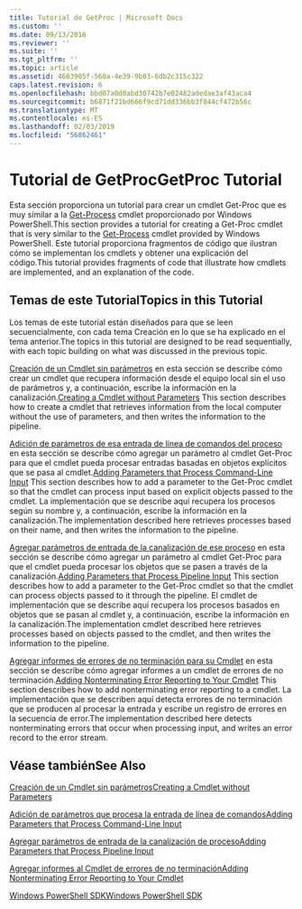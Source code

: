 ```yaml
---
title: Tutorial de GetProc | Microsoft Docs
ms.custom: ''
ms.date: 09/13/2016
ms.reviewer: ''
ms.suite: ''
ms.tgt_pltfrm: ''
ms.topic: article
ms.assetid: 4663905f-560a-4e39-9b03-6db2c315c322
caps.latest.revision: 6
ms.openlocfilehash: bbd07a0d0abd30742b7e02482adedae3af43aca4
ms.sourcegitcommit: b6871f21bd666f9cd71dd336bb3f844cf472b56c
ms.translationtype: MT
ms.contentlocale: es-ES
ms.lasthandoff: 02/03/2019
ms.locfileid: "56862461"
---
```

# <a name="getproc-tutorial"></a><span data-ttu-id="75b7c-102">Tutorial de GetProc</span><span class="sxs-lookup"><span data-stu-id="75b7c-102">GetProc Tutorial</span></span>

<span data-ttu-id="75b7c-103">Esta sección proporciona un tutorial para crear un cmdlet Get-Proc que es muy similar a la [Get-Process](/powershell/module/Microsoft.PowerShell.Management/Get-Process) cmdlet proporcionado por Windows PowerShell.</span><span class="sxs-lookup"><span data-stu-id="75b7c-103">This section provides a tutorial for creating a Get-Proc cmdlet that is very similar to the [Get-Process](/powershell/module/Microsoft.PowerShell.Management/Get-Process) cmdlet provided by Windows PowerShell.</span></span> <span data-ttu-id="75b7c-104">Este tutorial proporciona fragmentos de código que ilustran cómo se implementan los cmdlets y obtener una explicación del código.</span><span class="sxs-lookup"><span data-stu-id="75b7c-104">This tutorial provides fragments of code that illustrate how cmdlets are implemented, and an explanation of the code.</span></span>

## <a name="topics-in-this-tutorial"></a><span data-ttu-id="75b7c-105">Temas de este Tutorial</span><span class="sxs-lookup"><span data-stu-id="75b7c-105">Topics in this Tutorial</span></span>

<span data-ttu-id="75b7c-106">Los temas de este tutorial están diseñados para que se leen secuencialmente, con cada tema Creación en lo que se ha explicado en el tema anterior.</span><span class="sxs-lookup"><span data-stu-id="75b7c-106">The topics in this tutorial are designed to be read sequentially, with each topic building on what was discussed in the previous topic.</span></span>

<span data-ttu-id="75b7c-107">[Creación de un Cmdlet sin parámetros](./creating-a-cmdlet-without-parameters.md) en esta sección se describe cómo crear un cmdlet que recupera información desde el equipo local sin el uso de parámetros y, a continuación, escribe la información en la canalización.</span><span class="sxs-lookup"><span data-stu-id="75b7c-107">[Creating a Cmdlet without Parameters](./creating-a-cmdlet-without-parameters.md) This section describes how to create a cmdlet that retrieves information from the local computer without the use of parameters, and then writes the information to the pipeline.</span></span>

<span data-ttu-id="75b7c-108">[Adición de parámetros de esa entrada de línea de comandos del proceso](./adding-parameters-that-process-command-line-input.md) en esta sección se describe cómo agregar un parámetro al cmdlet Get-Proc para que el cmdlet pueda procesar entradas basadas en objetos explícitos que se pasa al cmdlet.</span><span class="sxs-lookup"><span data-stu-id="75b7c-108">[Adding Parameters that Process Command-Line Input](./adding-parameters-that-process-command-line-input.md) This section describes how to add a parameter to the Get-Proc cmdlet so that the cmdlet can process input based on explicit objects passed to the cmdlet.</span></span> <span data-ttu-id="75b7c-109">La implementación que se describe aquí recupera los procesos según su nombre y, a continuación, escribe la información en la canalización.</span><span class="sxs-lookup"><span data-stu-id="75b7c-109">The implementation described here retrieves processes based on their name, and then writes the information to the pipeline.</span></span>

<span data-ttu-id="75b7c-110">[Agregar parámetros de entrada de la canalización de ese proceso](./adding-parameters-that-process-pipeline-input.md) en esta sección se describe cómo agregar un parámetro al cmdlet Get-Proc para que el cmdlet pueda procesar los objetos que se pasen a través de la canalización.</span><span class="sxs-lookup"><span data-stu-id="75b7c-110">[Adding Parameters that Process Pipeline Input](./adding-parameters-that-process-pipeline-input.md) This section describes how to add a parameter to the Get-Proc cmdlet so that the cmdlet can process objects passed to it through the pipeline.</span></span> <span data-ttu-id="75b7c-111">El cmdlet de implementación que se describe aquí recupera los procesos basados en objetos que se pasan al cmdlet y, a continuación, escribe la información en la canalización.</span><span class="sxs-lookup"><span data-stu-id="75b7c-111">The implementation cmdlet described here retrieves processes based on objects passed to the cmdlet, and then writes the information to the pipeline.</span></span>

<span data-ttu-id="75b7c-112">[Agregar informes de errores de no terminación para su Cmdlet](./adding-non-terminating-error-reporting-to-your-cmdlet.md) en esta sección se describe cómo agregar informes a un cmdlet de errores de no terminación.</span><span class="sxs-lookup"><span data-stu-id="75b7c-112">[Adding Nonterminating Error Reporting to Your Cmdlet](./adding-non-terminating-error-reporting-to-your-cmdlet.md) This section describes how to add nonterminating error reporting to a cmdlet.</span></span> <span data-ttu-id="75b7c-113">La implementación que se describen aquí detecta errores de no terminación que se producen al procesar la entrada y escribe un registro de errores en la secuencia de error.</span><span class="sxs-lookup"><span data-stu-id="75b7c-113">The implementation described here detects nonterminating errors that occur when processing input, and writes an error record to the error stream.</span></span>

## <a name="see-also"></a><span data-ttu-id="75b7c-114">Véase también</span><span class="sxs-lookup"><span data-stu-id="75b7c-114">See Also</span></span>

[<span data-ttu-id="75b7c-115">Creación de un Cmdlet sin parámetros</span><span class="sxs-lookup"><span data-stu-id="75b7c-115">Creating a Cmdlet without Parameters</span></span>](./creating-a-cmdlet-without-parameters.md)

[<span data-ttu-id="75b7c-116">Adición de parámetros que procesa la entrada de línea de comandos</span><span class="sxs-lookup"><span data-stu-id="75b7c-116">Adding Parameters that Process Command-Line Input</span></span>](./adding-parameters-that-process-command-line-input.md)

[<span data-ttu-id="75b7c-117">Agregar parámetros de entrada de la canalización de proceso</span><span class="sxs-lookup"><span data-stu-id="75b7c-117">Adding Parameters that Process Pipeline Input</span></span>](./adding-parameters-that-process-pipeline-input.md)

[<span data-ttu-id="75b7c-118">Agregar informes al Cmdlet de errores de no terminación</span><span class="sxs-lookup"><span data-stu-id="75b7c-118">Adding Nonterminating Error Reporting to Your Cmdlet</span></span>](./adding-non-terminating-error-reporting-to-your-cmdlet.md)

[<span data-ttu-id="75b7c-119">Windows PowerShell SDK</span><span class="sxs-lookup"><span data-stu-id="75b7c-119">Windows PowerShell SDK</span></span>](../windows-powershell-reference.md)
